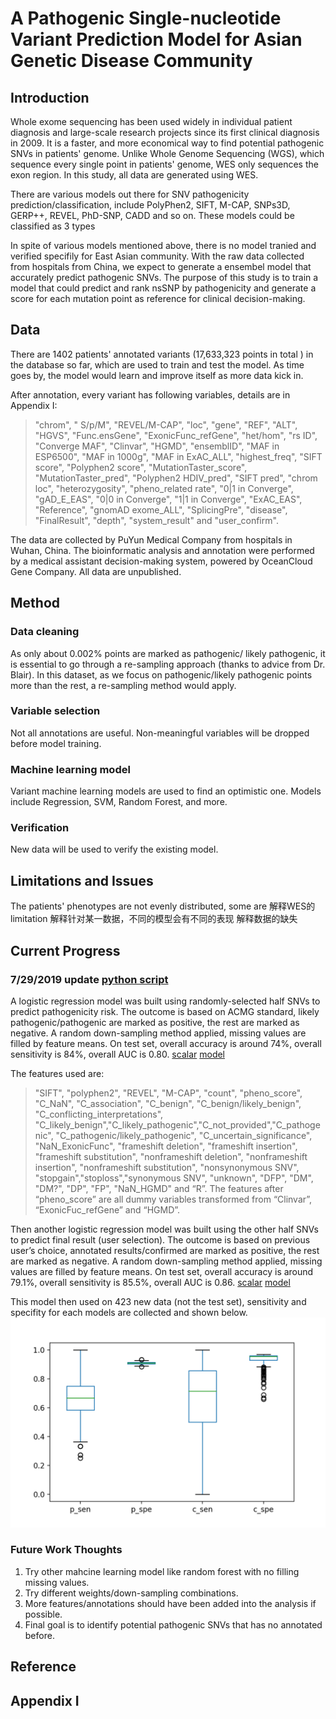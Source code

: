 # A Pathogenic Single-nucleotide Variant Prediction Model for Asian Genetic Disease Community

## Introduction
Whole exome sequencing has been used widely in individual patient diagnosis and large-scale research projects since its first clinical diagnosis in 2009. It is a faster, and more economical way to find potential pathogenic SNVs in patients' genome. Unlike Whole Genome Sequencing (WGS), which sequence every single point in patients' genome, WES only sequences the exon region. In this study, all data are generated using WES.

There are various models out there for SNV pathogenicity prediction/classification, include PolyPhen2, SIFT, M-CAP, SNPs3D, GERP++, REVEL, PhD-SNP, CADD and so on. These models could be classified as 3 types

In spite of various models mentioned above, there is no model tranied and verified specifily for East Asian community. With the raw data collected from hospitals from China, we expect to generate a ensembel model that accurately predict pathogenic SNVs. The purpose of this study is to train a model that could predict and rank nsSNP by pathogenicity and generate a score for each mutation point as reference for clinical decision-making. 



## Data 
There are 1402 patients' annotated variants (17,633,323 points in total ) in the database so far, which are used to train and test the model. As time goes by, the model would learn and improve itself as more data kick in.

After annotation, every variant has following variables, details are in Appendix I: 
> "chrom", " S/p/M", "REVEL/M-CAP", "loc", "gene", "REF", "ALT", "HGVS", "Func.ensGene", "ExonicFunc_refGene", "het/hom", "rs ID", "Converge MAF", "Clinvar", "HGMD", "ensemblID", "MAF in ESP6500", "MAF in 1000g", "MAF in ExAC_ALL", "highest_freq", "SIFT score", "Polyphen2 score", "MutationTaster_score", "MutationTaster_pred", "Polyphen2 HDIV_pred", "SIFT pred", "chrom loc", "heterozygosity", "pheno_related rate", "0|1 in Converge", "gAD_E_EAS", "0|0 in Converge", "1|1 in Converge", "ExAC_EAS", "Reference", "gnomAD exome_ALL", "SplicingPre", "disease", "FinalResult", "depth", "system_result" and "user_confirm". 

The data are collected by PuYun Medical Company from hospitals in Wuhan, China. The bioinformatic analysis and annotation were performed by a medical assistant decision-making system, powered by OceanCloud Gene Company. All data are unpublished.  

## Method
### Data cleaning 
As only about 0.002% points are marked as pathogenic/ likely pathogenic, it is essential to go through a re-sampling approach (thanks to advice from Dr. Blair). In this dataset, as we focus on pathogenic/likely pathogenic points more than the rest, a re-sampling method would apply. 

### Variable selection 
Not all annotations are useful. Non-meaningful variables will be dropped before model training. 

### Machine learning model 
Variant machine learning models are used to find an optimistic one. Models include Regression, SVM, Random Forest, and more. 

### Verification 
New data will be used to verify the existing model. 

## Limitations and Issues
The patients' phenotypes are not evenly distributed, some are 
解释WES的limitation
解释针对某一数据，不同的模型会有不同的表现
解释数据的缺失


## Current Progress
### 7/29/2019 update [python script](LR_model_all.py)
A logistic regression model was built using randomly-selected half SNVs to predict pathogenicity risk. The outcome is based on ACMG standard, likely pathogenic/pathogenic are marked as positive, the rest are marked as negative. A random down-sampling method applied, missing values are filled by feature means. On test set, overall accuracy is around 74%, overall sensitivity is 84%, overall AUC is 0.80. [scalar](p_or_not_lr_scalar.sav) [model](p_or_not_lr_model.sav)

The features used are: 
> "SIFT", "polyphen2", "REVEL", "M-CAP", "count", "pheno_score", "C_NaN", "C_association", "C_benign", "C_benign/likely_benign", "C_conflicting_interpretations", "C_likely_benign","C_likely_pathogenic","C_not_provided","C_pathogenic", "C_pathogenic/likely_pathogenic", "C_uncertain_significance", "NaN_ExonicFunc", "frameshift deletion", "frameshift insertion", "frameshift substitution", "nonframeshift deletion", "nonframeshift insertion", "nonframeshift substitution", "nonsynonymous SNV", "stopgain","stoploss","synonymous SNV", "unknown", "DFP", "DM", "DM?", "DP", "FP", "NaN_HGMD" and “R”. The features after “pheno_score” are all dummy variables transformed from “Clinvar”, “ExonicFuc_refGene” and “HGMD”. 

Then another logistic regression model was built using the other half SNVs to predict final result (user selection). The outcome is based on previous user’s choice, annotated results/confirmed are marked as positive, the rest are marked as negative.  A random down-sampling method applied, missing values are filled by feature means. On test set, overall accuracy is around 79.1%, overall sensitivity is 85.5%, overall AUC is 0.86. [scalar](c_or_not_lr_scalar.sav) [model](c_or_not_lr_model.sav)

This model then used on 423 new data (not the test set), sensitivity and specifity for each models are collected and shown below.  
![](verify_new_data.png)

### Future Work Thoughts
1. Try other mahcine learning model like random forest with no filling missing values.  
2. Try different weights/down-sampling combinations.  
3. More features/annotations should have been added into the analysis if possible.  
4. Final goal is to identify potential pathogenic SNVs that has no annotated before.





## Reference

## Appendix I 
